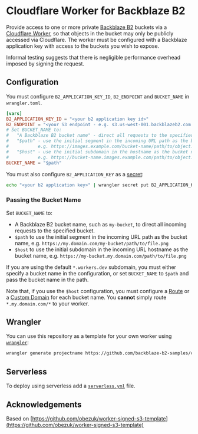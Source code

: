 # Cloudflare Worker for Backblaze B2

Provide access to one or more private [Backblaze B2](https://www.backblaze.com/b2/cloud-storage.html) buckets via a [Cloudflare Worker](https://developers.cloudflare.com/workers/), so that objects in the bucket may only be publicly accessed via Cloudflare. The worker must be configured with a Backblaze application key with access to the buckets you wish to expose.

Informal testing suggests that there is negligible performance overhead imposed by signing the request.

## Configuration

You must configure `B2_APPLICATION_KEY_ID`, `B2_ENDPOINT` and `BUCKET_NAME` in `wrangler.toml`.

```toml
[vars]
B2_APPLICATION_KEY_ID = "<your b2 application key id>"
B2_ENDPOINT = "<your S3 endpoint - e.g. s3.us-west-001.backblazeb2.com >"
# Set BUCKET_NAME to:
#   "A Backblaze B2 bucket name" - direct all requests to the specified bucket
#   "$path" - use the initial segment in the incoming URL path as the bucket name
#           e.g. https://images.example.com/bucket-name/path/to/object.png
#   "$host" - use the initial subdomain in the hostname as the bucket name
#           e.g. https://bucket-name.images.example.com/path/to/object.png
BUCKET_NAME = "$path"
```

You must also configure `B2_APPLICATION_KEY` as a [secret](https://blog.cloudflare.com/workers-secrets-environment/):

```bash
echo "<your b2 application key>" | wrangler secret put B2_APPLICATION_KEY
```

### Passing the Bucket Name

Set `BUCKET_NAME` to:

* A Backblaze B2 bucket name, such as `my-bucket`, to direct all incoming requests to the specified bucket.
* `$path` to use the initial segment in the incoming URL path as the bucket name, e.g. `https://my.domain.com/my-bucket/path/to/file.png`
* `$host` to use the initial subdomain in the incoming URL hostname as the bucket name, e.g. `https://my-bucket.my.domain.com/path/to/file.png`

If you are using the default `*.workers.dev` subdomain, you must either specify a bucket name in the configuration, or set `BUCKET_NAME` to `$path` and pass the bucket name in the path.

Note that, if you use the `$host` configuration, you must configure a [Route](https://developers.cloudflare.com/workers/platform/triggers/routes) or a [Custom Domain](https://developers.cloudflare.com/workers/platform/triggers/custom-domains/) for each bucket name. You **cannot** simply route `*.my.domain.com/*` to your worker. 

## Wrangler

You can use this repository as a template for your own worker using [`wrangler`](https://github.com/cloudflare/wrangler):

```bash
wrangler generate projectname https://github.com/backblaze-b2-samples/cloudflare-b2
```

## Serverless

To deploy using serverless add a [`serverless.yml`](https://serverless.com/framework/docs/providers/cloudflare/) file.

## Acknowledgements

Based on [https://github.com/obezuk/worker-signed-s3-template](https://github.com/obezuk/worker-signed-s3-template)
